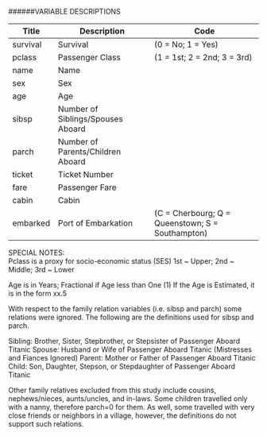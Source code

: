 ######VARIABLE DESCRIPTIONS 

| Title     |  Description                        | Code                                            |
|-----------|-------------------------------------|-------------------------------------------------|
| survival  |  Survival                           | (0 = No; 1 = Yes)                               |
| pclass    | Passenger Class                     | (1 = 1st; 2 = 2nd; 3 = 3rd)                     |
| name      |  Name                               |
| sex       | Sex                                 |
| age       | Age                                 |
| sibsp     |  Number of Siblings/Spouses Aboard  |
| parch     |  Number of Parents/Children Aboard  |
| ticket    |  Ticket Number                      |
| fare      |  Passenger Fare                     |
| cabin     |  Cabin                              |
| embarked  |  Port of Embarkation                | (C = Cherbourg; Q = Queenstown; S = Southampton) |

SPECIAL NOTES:  
Pclass is a proxy for socio-economic status (SES)
 1st ~ Upper; 2nd ~ Middle; 3rd ~ Lower

Age is in Years; Fractional if Age less than One (1)
 If the Age is Estimated, it is in the form xx.5

With respect to the family relation variables (i.e. sibsp and parch)
some relations were ignored.  The following are the definitions used
for sibsp and parch.

Sibling:  Brother, Sister, Stepbrother, or Stepsister of Passenger Aboard Titanic
Spouse:   Husband or Wife of Passenger Aboard Titanic (Mistresses and Fiances Ignored)
Parent:   Mother or Father of Passenger Aboard Titanic
Child:    Son, Daughter, Stepson, or Stepdaughter of Passenger Aboard Titanic

Other family relatives excluded from this study include cousins,
nephews/nieces, aunts/uncles, and in-laws.  Some children travelled
only with a nanny, therefore parch=0 for them.  As well, some
travelled with very close friends or neighbors in a village, however,
the definitions do not support such relations.
